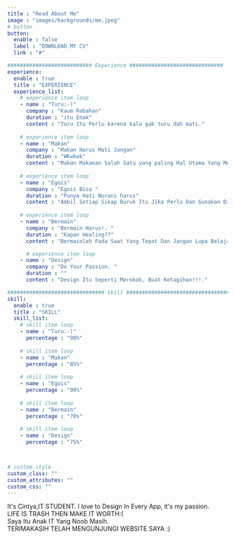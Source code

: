 ```yaml
---
title : "Read About Me"
image : "images/backgrounds/me.jpeg"
# button
button:
  enable : false
  label : "DOWNLOAD MY CV"
  link : "#"

########################### Experience ##############################
experience:
  enable : true
  title : "EXPERIENCE"
  experience_list:
    # experience item loop
    - name : "Turu:-)"
      company : "Kaum Rebahan"
      duration : "itu Enak"
      content : "Turu Itu Perlu karena kalo gak turu dah mati."
      
    # experience item loop
    - name : "Makan"
      company : "Makan Harus Mati Jangan"
      duration : "WKwkwk"
      content : "Makan Makanan Salah Satu yang paling Hal Utama Yang Membuat Kita Hidup Selain Oksigen Yakan??."
      
    # experience item loop
    - name : "Egois"
      company : "Egois Bisa "
      duration : "Punya Hati Nurani harus"
      content : "Ambil Setiap Sikap Buruk Itu Jika Perlu Dan Gunakan Di Saat Yang Tepat ."
    
    # experience item loop
    - name : "Bermain"
      company : "Bermain Harus!. "
      duration : "Kapan Healing??"
      content : "Bermainlah Pada Saat Yang Tepat Dan Jangan Lupa Belajar !!." 

      # experience item loop
    - name : "Design"
      company : "Do Your Passion. "
      duration : ""
      content : "Design Itu Seperti Merokok, Buat Ketagihan!!!." 

############################### Skill #################################
skill:
  enable : true
  title : "SKILL"
  skill_list:
    # skill item loop
    - name : "Turu:-)"
      percentage : "98%"
      
    # skill item loop
    - name : "Makan"
      percentage : "85%"
      
    # skill item loop
    - name : "Egois"
      percentage : "90%"
      
    # skill item loop
    - name : "Bermain"
      percentage : "70%"
    
    # skill item loop
    - name : "Design"
      percentage : "75%"



# custom style
custom_class: "" 
custom_attributes: "" 
custom_css: ""
---
```


It's Cintya,IT STUDENT. I love to Design In Every App, it's my passion. <br>LIFE IS TRASH THEN MAKE IT WORTH:( <br>Saya Itu Anak IT Yang Noob Masih. <br>TERIMAKASIH TELAH MENGUNJUNGI WEBSITE SAYA :) 